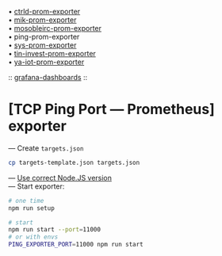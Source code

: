 • [ctrld-prom-exporter](https://github.com/k03mad/ctrld-prom-exporter) \
• [mik-prom-exporter](https://github.com/k03mad/mik-prom-exporter) \
• [mosobleirc-prom-exporter](https://github.com/k03mad/mosobleirc-prom-exporter) \
• ping-prom-exporter \
• [sys-prom-exporter](https://github.com/k03mad/sys-prom-exporter) \
• [tin-invest-prom-exporter](https://github.com/k03mad/tin-invest-prom-exporter) \
• [ya-iot-prom-exporter](https://github.com/k03mad/ya-iot-prom-exporter)

:: [grafana-dashboards](https://github.com/k03mad/grafana-dashboards) ::

# [TCP Ping Port — Prometheus] exporter

— Create `targets.json`

```bash
cp targets-template.json targets.json
```

— [Use correct Node.JS version](.nvmrc) \
— Start exporter:

```bash
# one time
npm run setup

# start
npm run start --port=11000
# or with envs
PING_EXPORTER_PORT=11000 npm run start
```

